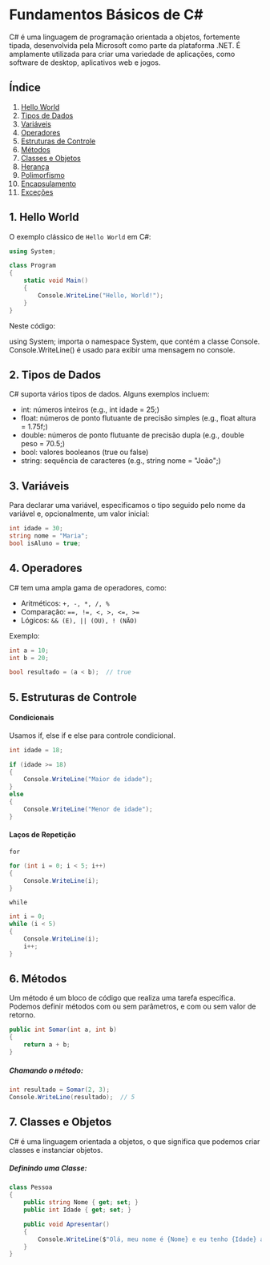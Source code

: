# Fundamentos Básicos de C#

C# é uma linguagem de programação orientada a objetos, fortemente tipada, desenvolvida pela Microsoft como parte da plataforma .NET. É amplamente utilizada para criar uma variedade de aplicações, como software de desktop, aplicativos web e jogos.

## Índice

1. [Hello World](#hello-world)
2. [Tipos de Dados](#tipos-de-dados)
3. [Variáveis](#variáveis)
4. [Operadores](#operadores)
5. [Estruturas de Controle](#estruturas-de-controle)
6. [Métodos](#métodos)
7. [Classes e Objetos](#classes-e-objetos)
8. [Herança](#herança)
9. [Polimorfismo](#polimorfismo)
10. [Encapsulamento](#encapsulamento)
11. [Exceções](#exceções)

## 1. Hello World

O exemplo clássico de `Hello World` em C#:

```csharp
using System;

class Program
{
    static void Main()
    {
        Console.WriteLine("Hello, World!");
    }
}
```

Neste código:

using System; importa o namespace System, que contém a classe Console.
Console.WriteLine() é usado para exibir uma mensagem no console.

## 2. Tipos de Dados

C# suporta vários tipos de dados. Alguns exemplos incluem:

- int: números inteiros (e.g., int idade = 25;)
- float: números de ponto flutuante de precisão simples (e.g., float altura = 1.75f;)
- double: números de ponto flutuante de precisão dupla (e.g., double peso = 70.5;)
- bool: valores booleanos (true ou false)
- string: sequência de caracteres (e.g., string nome = "João";)

## 3. Variáveis
Para declarar uma variável, especificamos o tipo seguido pelo nome da variável e, opcionalmente, um valor inicial:

```csharp
int idade = 30;
string nome = "Maria";
bool isAluno = true;
```
## 4. Operadores
C# tem uma ampla gama de operadores, como:

- Aritméticos: `+, -, *, /, %`
- Comparação: `==, !=, <, >, <=, >= `
- Lógicos: `&& (E), || (OU), ! (NÃO)`

Exemplo:

```csharp
int a = 10;
int b = 20;

bool resultado = (a < b);  // true
```
## 5. Estruturas de Controle

#### Condicionais

Usamos if, else if e else para controle condicional.
```csharp
int idade = 18;

if (idade >= 18)
{
    Console.WriteLine("Maior de idade");
}
else
{
    Console.WriteLine("Menor de idade");
}
```

#### Laços de Repetição

`for`

```csharp
for (int i = 0; i < 5; i++)
{
    Console.WriteLine(i);
}

```

`while`

```csharp
int i = 0;
while (i < 5)
{
    Console.WriteLine(i);
    i++;
}
```


## 6. Métodos

Um método é um bloco de código que realiza uma tarefa específica. Podemos definir métodos com ou sem parâmetros, e com ou sem valor de retorno.

```csharp
public int Somar(int a, int b)
{
    return a + b;
}

```

##### Chamando o método:

```csharp
int resultado = Somar(2, 3);
Console.WriteLine(resultado);  // 5

```

## 7. Classes e Objetos

C# é uma linguagem orientada a objetos, o que significa que podemos criar classes e instanciar objetos.

##### Definindo uma Classe:

```csharp
class Pessoa
{
    public string Nome { get; set; }
    public int Idade { get; set; }

    public void Apresentar()
    {
        Console.WriteLine($"Olá, meu nome é {Nome} e eu tenho {Idade} anos.");
    }
}
```